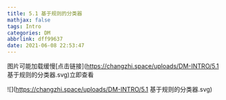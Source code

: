 ```yaml
---
title: 5.1 基于规则的分类器
mathjax: false
tags: Intro
categories: DM
abbrlink: dff99637
date: 2021-06-08 22:53:47
---
```


<!--more -->

图片可能加载缓慢[点击链接](https://changzhi.space/uploads/DM-INTRO/5.1 基于规则的分类器.svg)立即查看

![](https://changzhi.space/uploads/DM-INTRO/5.1 基于规则的分类器.svg)

